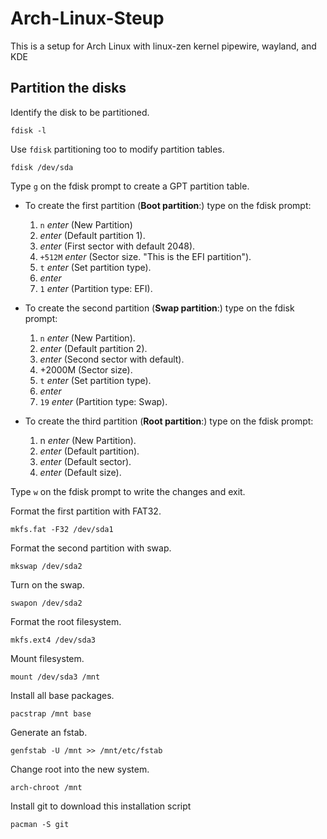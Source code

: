 # Arch-Linux-Steup
This is a setup for Arch Linux with linux-zen kernel pipewire, wayland, and KDE

## Partition the disks
Identify the disk to be partitioned.
```
fdisk -l
```
Use `fdisk` partitioning too to modify partition tables.
```
fdisk /dev/sda
```
Type `g` on the fdisk prompt to create a GPT partition table.

* To create the first partition (**Boot partition**:) type on the fdisk prompt:
    1. `n` *enter* (New Partition)
    2. *enter* (Default partition 1).
    3. *enter* (First sector with default 2048).
    4. `+512M` *enter* (Sector size. "This is the EFI partition").
    5. `t` *enter* (Set partition type).
    6. *enter*
    7. `1` *enter* (Partition type: EFI).

* To create the second partition (**Swap partition**:) type on the fdisk prompt:
    1. `n` *enter* (New Partition).
    2. *enter* (Default partition 2).
    3. *enter* (Second sector with default).
    4. +2000M (Sector size).
    5. `t` *enter* (Set partition type).
    6. *enter*
    7. `19` *enter* (Partition type: Swap).

* To create the third partition (**Root partition**:) type on the fdisk prompt:
    1. n *enter* (New Partition).
    2. *enter* (Default partition).
    3. *enter* (Default sector).
    4. *enter* (Default size).

Type `w` on the fdisk prompt to write the changes and exit.

Format the first partition with FAT32.
```
mkfs.fat -F32 /dev/sda1
```
Format the second partition with swap.
```
mkswap /dev/sda2
```
Turn on the swap.
```
swapon /dev/sda2
```
Format the root filesystem.
```
mkfs.ext4 /dev/sda3
```
Mount filesystem.
```
mount /dev/sda3 /mnt
```
Install all base packages.
```
pacstrap /mnt base
```
Generate an fstab.
```
genfstab -U /mnt >> /mnt/etc/fstab
```
Change root into the new system.
```
arch-chroot /mnt
```
Install git to download this installation script
```
pacman -S git
```
